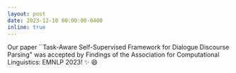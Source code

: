 ```yaml
---
layout: post
date: 2023-12-10 00:00:00-0400
inline: true
---
```


Our paper ``Task-Aware Self-Supervised Framework for Dialogue Discourse Parsing" was accepted by Findings of the Association for Computational Linguistics: EMNLP 2023! :sparkles: :smile:
